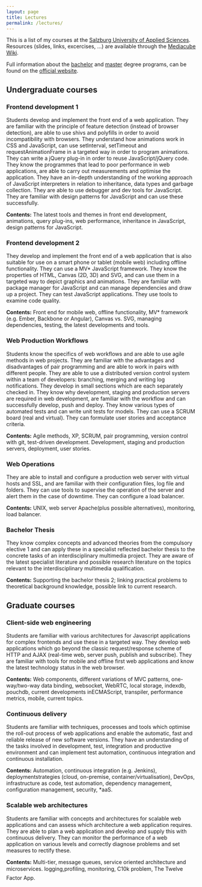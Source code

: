 ```yaml
---
layout: page
title: Lectures
permalink: /lectures/
---
```


This is a list of my courses at the [Salzburg University of Applied Sciences](http://www.fh-salzburg.ac.at/en).
Resources (slides, links, excercises, …) are available through the [Mediacube Wiki](https://wiki.mediacube.at/).

Full information about the [bachelor](http://www.fh-salzburg.ac.at/en/disciplines/design-media-arts/bachelor-multimediatechnology/curriculum-structure/curriculum-structure/)
and [master](http://www.fh-salzburg.ac.at/en/disciplines/design-media-arts/master-multimediatechnology/curriculum-structure/curriculum/)
degree programs, can be found on the [official website](http://www.fh-salzburg.ac.at/en).

## Undergraduate courses

### Frontend development 1

Students develop and implement the front end of a web application. They are familiar with the principle of feature
detection (instead of browser detection), are able to use shivs and polyfills in order to avoid incompatibility with
browsers. They understand how animations work in CSS and JavaScript, can use setInterval, setTimeout and
requestAnimationFrame in a targeted way in order to program animations. They can write a jQuery plug-in in order to
reuse JavaScript/jQuery code. They know the programmes that lead to poor performance in web applications, are able to
carry out measurements and optimise the application. They have an in-depth understanding of the working approach of
JavaScript interpreters in relation to inheritance, data types and garbage collection. They are able to use debugger
and dev tools for JavaScript. They are familiar with design patterns for JavaScript and can use these successfully.

**Contents:** The latest tools and themes in front end development, animations, query plug-ins, web performance,
inheritance in JavaScript, design patterns for JavaScript.

### Frontend development 2

They develop and implement the front end of a web application that is also suitable for use on a smart phone or tablet
(mobile web) including offline functionality. They can use a MV* JavaScript framework. They know the properties of HTML,
Canvas (2D, 3D) and SVG, and can use them in a targeted way to depict graphics and animations. They are familiar with
package manager for JavaScript and can manage dependencies and draw up a project. They can test JavaScript applications.
They use tools to examine code quality.

**Contents:** Front end for mobile web, offline functionality, MV* framework (e.g. Ember, Backbone or Angular), Canvas
vs. SVG, managing dependencies, testing, the latest developments and tools.

### Web Production Workflows 

Students know the specifics of web workflows and are able to use agile methods in web projects. They are familiar with the advantages and disadvantages of pair programming and are able to work in pairs with different people. They are able to use a distributed version control system within a team of developers: branching, merging and writing log notifications. They develop in small sections which are each separately checked in. They know why development, staging and production servers are required in web development, are familiar with the workflow and can successfully develop, push and deploy. They know various types of automated tests and can write unit tests for models. They can use a SCRUM board (real and virtual). They can formulate user stories and acceptance criteria.

**Contents:** Agile methods, XP, SCRUM, pair programming, version control with git, test-driven development. Development, staging and production servers, deployment, user stories.

### Web Operations

They are able to install and configure a production web server with virtual hosts and SSL, and are familiar with their
configuration files, log file and folders. They can use tools to supervise the operation of the server and alert them
in the case of downtime. They can configure a load balancer.

**Contents:** UNIX, web server Apache(plus possible alternatives), monitoring, load balancer.

### Bachelor Thesis

They know complex concepts and advanced theories from the compulsory elective 1 and can apply these in a specialist reflected bachelor thesis to the concrete tasks of an interdisciplinary multimedia project. They are aware of the latest specialist literature and possible research literature on the topics relevant to the interdisciplinary multimedia qualification.

**Contents:** Supporting the bachelor thesis 2; linking practical problems to theoretical background knowledge, possible link to current research.

## Graduate courses

### Client-side web engineering

Students are familiar with various architectures for Javascript applications for complex frontends and use these in a
targeted way. They develop web applications which go beyond the classic request/response scheme of HTTP and AJAX
(real-time web, server push, publish and subscribe). They are familiar with tools for mobile and offline first web
applications and know the latest technology status in the web browser.

**Contents:** Web components, different variations of MVC patterns, one-way/two-way data binding, websocket, WebRTC,
local storage, indexdb, pouchdb, current developments inECMAScript, transpiler, performance metrics, mobile, current
topics.

### Continuous delivery

Students are familiar with techniques, processes and tools which optimise the roll-out process of web applications and
enable the automatic, fast and reliable release of new software versions. They have an understanding of the tasks
involved in development, test, integration and productive environment and can implement test automation, continuous
integration and continuous installation.

**Contents:** Automation, continuous integration (e.g. Jenkins), deploymentstrategies (cloud, on-premise, container/virtualisation),
DevOps, infrastructure as code, test automation, dependency management, configuration management, security, *aaS.

### Scalable web architectures

Students are familiar with concepts and architectures for scalable web applications and can assess which architecture a
web application requires. They are able to plan a web application and develop and supply this with continuous delivery.
They can monitor the performance of a web application on various levels and correctly diagnose problems and set measures
to rectify these.

**Contents:** Multi-tier, message queues, service oriented architecture and microservices. logging,profiling, monitoring,
C10k problem, The Twelve Factor App.
